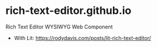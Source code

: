 # rich-text-editor.github.io
Rich Text Editor WYSIWYG Web Component

* With Lit: https://rodydavis.com/posts/lit-rich-text-editor/
